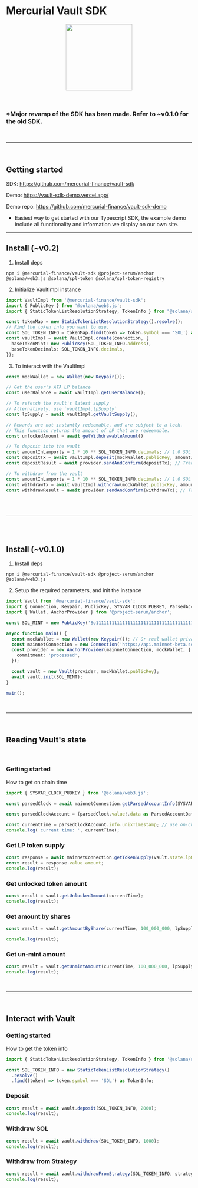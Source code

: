 # Mercurial Vault SDK

<p align="center">
<img align="center" src="https://vaults.mercurial.finance/icons/logo.svg" width="180" height="180" />
</p>
<br>


### *Major revamp of the SDK has been made. Refer to ~v0.1.0 for the old SDK.

<br>
<hr>
<br>

## Getting started
SDK: https://github.com/mercurial-finance/vault-sdk

Demo: https://vault-sdk-demo.vercel.app/

Demo repo: https://github.com/mercurial-finance/vault-sdk-demo
- Easiest way to get started with our Typescript SDK, the example demo include all functionality and information we display on our own site.

<hr>

## Install (~v0.2)

1. Install deps

```
npm i @mercurial-finance/vault-sdk @project-serum/anchor @solana/web3.js @solana/spl-token @solana/spl-token-registry
```

2. Initialize VaultImpl instance
```ts
import VaultImpl from '@mercurial-finance/vault-sdk';
import { PublicKey } from '@solana/web3.js';
import { StaticTokenListResolutionStrategy, TokenInfo } from "@solana/spl-token-registry";

const tokenMap = new StaticTokenListResolutionStrategy().resolve();
// Find the token info you want to use.
const SOL_TOKEN_INFO = tokenMap.find(token => token.symbol === 'SOL') as TokenInfo;
const vaultImpl = await VaultImpl.create(connection, {
  baseTokenMint: new PublicKey(SOL_TOKEN_INFO.address),
  baseTokenDecimals: SOL_TOKEN_INFO.decimals,
});
```

3. To interact with the VaultImpl
```ts
const mockWallet = new Wallet(new Keypair());

// Get the user's ATA LP balance
const userBalance = await vaultImpl.getUserBalance();

// To refetch the vault's latest supply
// Alternatively, use `vaultImpl.lpSupply`
const lpSupply = await vaultImpl.getVaultSupply();

// Rewards are not instantly redeemable, and are subject to a lock.
// This function returns the amount of LP that are redeemable.
const unlockedAmount = await getWithdrawableAmount()

// To deposit into the vault
const amountInLamports = 1 * 10 ** SOL_TOKEN_INFO.decimals; // 1.0 SOL
const depositTx = await vaultImpl.deposit(mockWallet.publicKey, amountInLamports); // Web3 Transaction Object
const depositResult = await provider.sendAndConfirm(depositTx); // Transaction hash

// To withdraw from the vault
const amountInLamports = 1 * 10 ** SOL_TOKEN_INFO.decimals; // 1.0 SOL
const withdrawTx = await vaultImpl.withdraw(mockWallet.publicKey, amountInLamports); // Web3 Transaction Object
const withdrawResult = await provider.sendAndConfirm(withdrawTx); // Transaction hash
```

<br>
<br>
<hr />
<br>
<br>

 ## Install (~v0.1.0)

1. Install deps

```
npm i @mercurial-finance/vault-sdk @project-serum/anchor @solana/web3.js
```

2. Setup the required parameters, and init the instance

```ts
import Vault from '@mercurial-finance/vault-sdk';
import { Connection, Keypair, PublicKey, SYSVAR_CLOCK_PUBKEY, ParsedAccountData } from '@solana/web3.js';
import { Wallet, AnchorProvider } from '@project-serum/anchor';

const SOL_MINT = new PublicKey('So11111111111111111111111111111111111111112');

async function main() {
  const mockWallet = new Wallet(new Keypair()); // Or real wallet private key
  const mainnetConnection = new Connection('https://api.mainnet-beta.solana.com');
  const provider = new AnchorProvider(mainnetConnection, mockWallet, {
    commitment: 'processed',
  });

  const vault = new Vault(provider, mockWallet.publicKey);
  await vault.init(SOL_MINT);
}

main();
```

<br>

---

<br>

## Reading Vault's state

<br>

### Getting started

How to get on chain time

```ts
import { SYSVAR_CLOCK_PUBKEY } from '@solana/web3.js';

const parsedClock = await mainnetConnection.getParsedAccountInfo(SYSVAR_CLOCK_PUBKEY);

const parsedClockAccount = (parsedClock.value!.data as ParsedAccountData).parsed as ParsedClockState;

const currentTime = parsedClockAccount.info.unixTimestamp; // use on-chain time instead of local time
console.log('current time: ', currentTime);
```

### Get LP token supply

```ts
const response = await mainnetConnection.getTokenSupply(vault.state.lpMint);
const result = response.value.amount;
console.log(result);
```

### Get unlocked token amount

```ts
const result = vault.getUnlockedAmount(currentTime);
console.log(result);
```

### Get amount by shares

```ts
const result = vault.getAmountByShare(currentTime, 100_000_000, lpSupply);

console.log(result);
```

### Get un-mint amount

```ts
const result = vault.getUnmintAmount(currentTime, 100_000_000, lpSupply);
console.log(result);
```

<br>

---

<br>

## Interact with Vault

### Getting started

How to get the token info

```ts
import { StaticTokenListResolutionStrategy, TokenInfo } from '@solana/spl-token-registry';

const SOL_TOKEN_INFO = new StaticTokenListResolutionStrategy()
  .resolve()
  .find((token) => token.symbol === 'SOL') as TokenInfo;
```

### Deposit

```ts
const result = await vault.deposit(SOL_TOKEN_INFO, 2000);
console.log(result);
```

### Withdraw SOL

```ts
const result = await vault.withdraw(SOL_TOKEN_INFO, 1000);
console.log(result);
```

### Withdraw from Strategy

```ts
const result = await vault.withdrawFromStrategy(SOL_TOKEN_INFO, strategy, 1000);
console.log(result);
```
